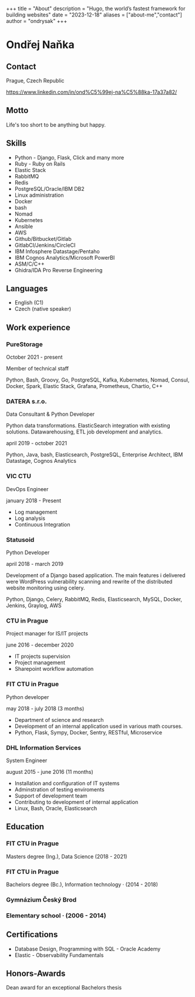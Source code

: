 +++
title = "About"
description = "Hugo, the world’s fastest framework for building websites"
date = "2023-12-18"
aliases = ["about-me","contact"]
author = "ondrysak"
+++

# Ondřej Naňka

## Contact
Prague, Czech Republic

https://www.linkedin.com/in/ond%C5%99ej-na%C5%88ka-17a37a82/

## Motto
Life's too short to be anything but happy.

## Skills
* Python - Django, Flask, Click and many more 
* Ruby - Ruby on Rails
* Elastic Stack 
* RabbitMQ
* Redis
* PostgreSQL/Oracle/IBM DB2
* Linux administration 
* Docker
* bash
* Nomad
* Kubernetes
* Ansible
* AWS
* Github/Bitbucket/Gitlab
* GitlabCI/Jenkins/CircleCI
* IBM Infosphere Datastage/Pentaho
* IBM Cognos Analytics/Microsoft PowerBI
* ASM/C/C++
* Ghidra/IDA Pro Reverse Engineering


## Languages 
* English (C1)
* Czech (native speaker)

## Work experience
### PureStorage

October 2021 - present

Member of technical staff


Python, Bash, Groovy, Go, PostgreSQL, Kafka, Kubernetes, Nomad, Consul, Docker, Spark, Elastic Stack, Grafana, Prometheus, Chartio, C++
### DATERA s.r.o.
Data Consultant & Python Developer

Python data transformations. ElasticSearch integration with existing solutions. Datawarehousing, ETL job development and analytics.

april 2019 - october 2021

Python, Java, bash, Elasticsearch, PostgreSQL, Enterprise Architect, IBM Datastage, Cognos Analytics

### VIC CTU
DevOps Engineer

january 2018 - Present

* Log management
* Log analysis
* Continuous Integration

### Statusoid
Python Developer

april 2018 - march 2019


Development of a Django based application. The main features i delivered were WordPress vulnerability scanning and rewrite of the distributed website monitoring using celery.

Python, Django, Celery, RabbitMQ, Redis, Elasticsearch, MySQL, Docker, Jenkins, Graylog, AWS

### CTU in Prague
Project manager for IS/IT projects

june 2016 - december 2020

* IT projects supervision
* Project management
* Sharepoint workflow automation


### FIT CTU in Prague
Python developer

may 2018 - july 2018 (3 months)

* Department of science and research
* Development of an internal application used in various math courses.
* Python, Flask, Sympy, Docker, Sentry, RESTful, Microservice

### DHL Information Services

System Engineer

august 2015 - june 2016 (11 months)

* Installation and configuration of IT systems
* Adminstration of testing enviroments
* Support of development team
* Contributing to development of internal application
* Linux, Bash, Oracle, Elasticsearch

## Education
### FIT CTU in Prague
Masters degree (Ing.), Data Science (2018 - 2021)

### FIT CTU in Prague
Bachelors degree (Bc.), Information technology · (2014 - 2018)
### Gymnázium Český Brod
### Elementary school · (2006 - 2014)

## Certifications
 * Database Design, Programming with SQL - Oracle Academy
 * Elastic - Observability Fundamentals
## Honors-Awards
Dean award for an exceptional Bachelors thesis